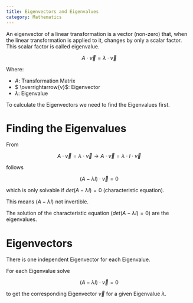 ```yaml
---
title: Eigenvectors and Eigenvalues
category: Mathematics
---
```

An eigenvector of a linear transformation is a vector (non-zero) that, when the linear transformation is applied to it, changes by only a scalar factor. This scalar factor is called eigenvalue.

$$
A \cdot \overrightarrow{v} = \lambda \cdot \overrightarrow{v}
$$

Where:

- $A$: Transformation Matrix
- $ \overrightarrow{v}$: Eigenvector
- $\lambda$: Eigenvalue


To calculate the Eigenvectors we need to find the Eigenvalues first.

# Finding the Eigenvalues

From

$$
A \cdot \overrightarrow{v} = \lambda \cdot \overrightarrow{v} \rightarrow A \cdot \overrightarrow{v}
= \lambda \cdot I \cdot \overrightarrow{v}
$$

follows

$$
(A - \lambda I) \cdot \overrightarrow{v} = 0
$$

which is only solvable if $det(A - \lambda I) = 0$ (characteristic equation).

This means $(A - \lambda  I)$ not invertible.

The solution of the characteristic equation ($det(A - \lambda I) = 0$) are the eigenvalues.

# Eigenvectors

There is one independent Eigenvector for each Eigenvalue.

For each Eigenvalue solve

$$
(A - \lambda I) \cdot \overrightarrow{v} = 0
$$

to get the corresponding Eigenvector $\overrightarrow{v}$ for a given Eigenvalue $\lambda$.
